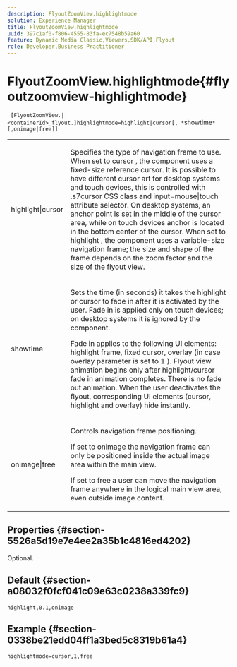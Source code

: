 ```yaml
---
description: FlyoutZoomView.highlightmode
solution: Experience Manager
title: FlyoutZoomView.highlightmode
uuid: 397c1af0-f806-4555-83fa-ec7548b59a60
feature: Dynamic Media Classic,Viewers,SDK/API,Flyout
role: Developer,Business Practitioner
---
```


# FlyoutZoomView.highlightmode{#flyoutzoomview-highlightmode}

 ` [FlyoutZoomView.|<containerId>_flyout.]highlightmode=highlight|cursor[, *`showtime`*[,onimage|free]]`

<table id="table_C6F4C663099F40698874731590A22924"> 
 <tbody> 
  <tr> 
   <td colname="col1"> <p> <span class="codeph"> highlight|cursor </span> </p> </td> 
   <td colname="col2"> <p> Specifies the type of navigation frame to use. When set to <span class="codeph"> cursor </span>, the component uses a fixed-size reference cursor. It is possible to have different cursor art for desktop systems and touch devices, this is controlled with <span class="codeph"> .s7cursor </span> CSS class and <span class="codeph"> input=mouse|touch </span> attribute selector. On desktop systems, an anchor point is set in the middle of the cursor area, while on touch devices anchor is located in the bottom center of the cursor. When set to <span class="codeph"> highlight </span>, the component uses a variable-size navigation frame; the size and shape of the frame depends on the zoom factor and the size of the flyout view. </p> </td> 
  </tr> 
  <tr> 
   <td colname="col1"> <p> <span class="codeph"> <span class="varname"> showtime </span> </span> </p> </td> 
   <td colname="col2"> <p> Sets the time (in seconds) it takes the highlight or cursor to fade in after it is activated by the user. Fade in is applied only on touch devices; on desktop systems it is ignored by the component. </p> <p>Fade in applies to the following UI elements: highlight frame, fixed cursor, overlay (in case <span class="codeph"> overlay </span> parameter is set to <span class="codeph"> 1 </span>). Flyout view animation begins only after highlight/cursor fade in animation completes. There is no fade out animation. When the user deactivates the flyout, corresponding UI elements (cursor, highlight and overlay) hide instantly. </p> </td> 
  </tr> 
  <tr> 
   <td colname="col1"> <p> <span class="codeph"> onimage|free </span> </p> </td> 
   <td colname="col2"> <p> Controls navigation frame positioning. </p> <p>If set to <span class="codeph"> onimage </span> the navigation frame can only be positioned inside the actual image area within the main view. </p> <p>If set to <span class="codeph"> free </span> a user can move the navigation frame anywhere in the logical main view area, even outside image content. </p> </td> 
  </tr> 
 </tbody> 
</table>

## Properties {#section-5526a5d19e7e4ee2a35b1c4816ed4202}

Optional.

## Default {#section-a08032f0fcf041c09e63c0238a339fc9}

`highlight,0.1,onimage`

## Example {#section-0338be21edd04ff1a3bed5c8319b61a4}

`highlightmode=cursor,1,free` 
